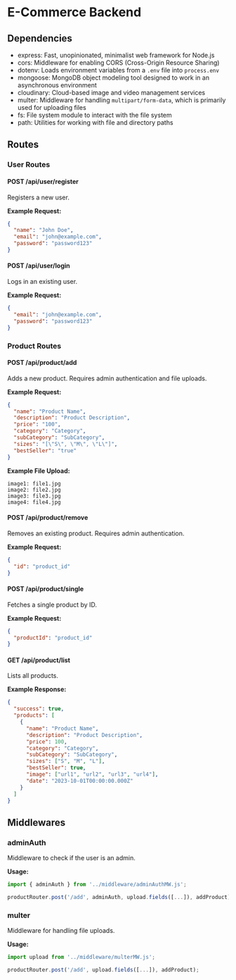 # E-Commerce Backend

## Dependencies

- express: Fast, unopinionated, minimalist web framework for Node.js
- cors: Middleware for enabling CORS (Cross-Origin Resource Sharing)
- dotenv: Loads environment variables from a `.env` file into `process.env`
- mongoose: MongoDB object modeling tool designed to work in an asynchronous environment
- cloudinary: Cloud-based image and video management services
- multer: Middleware for handling `multipart/form-data`, which is primarily used for uploading files
- fs: File system module to interact with the file system
- path: Utilities for working with file and directory paths

## Routes

### User Routes

#### POST /api/user/register
Registers a new user.

**Example Request:**
```json
{
  "name": "John Doe",
  "email": "john@example.com",
  "password": "password123"
}
```

#### POST /api/user/login
Logs in an existing user.

**Example Request:**
```json
{
  "email": "john@example.com",
  "password": "password123"
}
```

### Product Routes

#### POST /api/product/add
Adds a new product. Requires admin authentication and file uploads.

**Example Request:**
```json
{
  "name": "Product Name",
  "description": "Product Description",
  "price": "100",
  "category": "Category",
  "subCategory": "SubCategory",
  "sizes": "[\"S\", \"M\", \"L\"]",
  "bestSeller": "true"
}
```
**Example File Upload:**
```
image1: file1.jpg
image2: file2.jpg
image3: file3.jpg
image4: file4.jpg
```

#### POST /api/product/remove
Removes an existing product. Requires admin authentication.

**Example Request:**
```json
{
  "id": "product_id"
}
```

#### POST /api/product/single
Fetches a single product by ID.

**Example Request:**
```json
{
  "productId": "product_id"
}
```

#### GET /api/product/list
Lists all products.

**Example Response:**
```json
{
  "success": true,
  "products": [
    {
      "name": "Product Name",
      "description": "Product Description",
      "price": 100,
      "category": "Category",
      "subCategory": "SubCategory",
      "sizes": ["S", "M", "L"],
      "bestSeller": true,
      "image": ["url1", "url2", "url3", "url4"],
      "date": "2023-10-01T00:00:00.000Z"
    }
  ]
}
```

## Middlewares

### adminAuth
Middleware to check if the user is an admin.

**Usage:**
```javascript
import { adminAuth } from '../middleware/adminAuthMW.js';

productRouter.post('/add', adminAuth, upload.fields([...]), addProduct);
```

### multer
Middleware for handling file uploads.

**Usage:**
```javascript
import upload from '../middleware/multerMW.js';

productRouter.post('/add', upload.fields([...]), addProduct);
```
